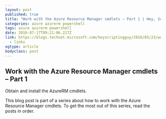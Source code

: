 ```yaml
---
layout: post 
published: true 
title: "Work with the Azure Resource Manager cmdlets – Part 1 | Hey, Scripting Guy! Blog" 
categories: azure azurerm powershell
tags: azure azurerm powershell
date: 2016-07-17T09:21:06.217Z 
link: https://blogs.technet.microsoft.com/heyscriptingguy/2016/05/23/work-with-the-azurerm-cmdlets-part-1/ 
  - links
ogtype: article 
bodyclass: post 
---
```


## Work with the Azure Resource Manager cmdlets – Part 1
Obtain and install the AzureRM cmdlets.

This blog post is part of a series about how to work with the Azure Resource Manager cmdlets. To get the most out of this series, read the posts in order.